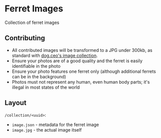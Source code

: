 # Ferret Images

Collection of ferret images

## Contributing

- All contributed images will be transformed to a JPG under 300kb, as standard with [dog.ceo's image collection](https://github.com/jigsawpieces/dog-api-images).
- Ensure your photos are of a good quality and the ferret is easily identifiable in the photo
- Ensure your photo features one ferret only (although additional ferrets can be in the background)
- Photos must not represent any human, even human body parts; it's illegal in most states of the world

## Layout

`/collection/<uuid>`:
- `image.json` - metadata for the ferret image
- `image.jpg` - the actual image itself
